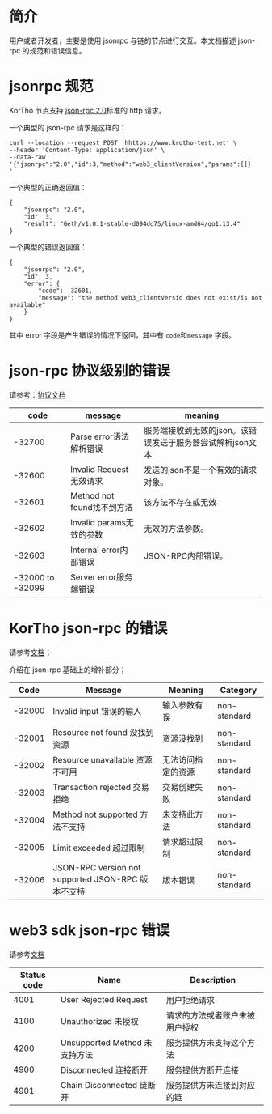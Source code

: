 # 简介
用户或者开发者，主要是使用 jsonrpc 与链的节点进行交互。本文档描述 json-rpc 的规范和错误信息。

# jsonrpc 规范

KorTho 节点支持 [json-rpc 2.0](https://www.jsonrpc.org/specification)标准的 http 请求。

一个典型的 json-rpc 请求是这样的：

```
curl --location --request POST 'hhttps://www.krotho-test.net' \
--header 'Content-Type: application/json' \
--data-raw '{"jsonrpc":"2.0","id":3,"method":"web3_clientVersion","params":[]}
'
```

一个典型的正确返回值：

```
{
    "jsonrpc": "2.0",
    "id": 3,
    "result": "Geth/v1.0.1-stable-d094dd75/linux-amd64/go1.13.4"
}
```

一个典型的错误返回值：

```
{
    "jsonrpc": "2.0",
    "id": 3,
    "error": {
        "code": -32601,
        "message": "the method web3_clientVersio does not exist/is not available"
    }
}
```

其中 error 字段是产生错误的情况下返回，其中有 `code`和`message` 字段。

# json-rpc 协议级别的错误

请参考：[协议文档](http://wiki.geekdream.com/Specification/json-rpc_2.0.html)


| code             | message                    | meaning                                                    |
| ---------------- | -------------------------- | ---------------------------------------------------------- |
| -32700           | Parse error语法解析错误    | 服务端接收到无效的json。该错误发送于服务器尝试解析json文本 |
| -32600           | Invalid Request无效请求    | 发送的json不是一个有效的请求对象。                         |
| -32601           | Method not found找不到方法 | 该方法不存在或无效                                         |
| -32602           | Invalid params无效的参数   | 无效的方法参数。                                           |
| -32603           | Internal error内部错误     | JSON-RPC内部错误。                                         |
| -32000 to -32099 | Server error服务端错误     |                                                            |

# KorTho json-rpc 的错误

请参考[文档](https://eips.ethereum.org/EIPS/eip-1474#error-codes)；

介绍在 json-rpc 基础上的增补部分；

| Code   | Message                        | Meaning                                       | Category     |
| ------ | ------------------------------ | --------------------------------------------- | ------------ |
| -32000 | Invalid input 错误的输入                | 输入参数有误                 | non-standard |
| -32001 | Resource not found 没找到资源             | 资源没找到                  | non-standard |
| -32002 | Resource unavailable 资源不可用           | 无法访问指定的资源              | non-standard |
| -32003 | Transaction rejected 交易拒绝          | 交易创建失败                 | non-standard |
| -32004 | Method not supported 方法不支持          | 未支持此方法                    | non-standard |
| -32005 | Limit exceeded 超过限制              | 请求超过限制                | non-standard |
| -32006 | JSON-RPC version not supported	 JSON-RPC 版本不支持| 版本错误 | non-standard |


# web3 sdk json-rpc 错误

请参考[文档](https://eips.ethereum.org/EIPS/eip-1193#provider-errors)

| Status code | Name                  | Description                                                  |
| ----------- | --------------------- | ------------------------------------------------------------ |
| 4001        | User Rejected Request  | 用户拒绝请求                             |
| 4100        | Unauthorized 未授权         |  请求的方法或者账户未被用户授权 |
| 4200        | Unsupported Method  未支持方法  | 服务提供方未支持这个方法        |
| 4900        | Disconnected  连接断开       | 服务提供方断开连接            |
| 4901        | Chain Disconnected 链断开   | 服务提供方未连接到对应的链       |